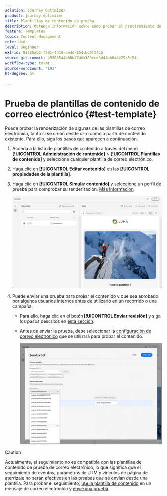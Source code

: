 ```yaml
---
solution: Journey Optimizer
product: journey optimizer
title: Plantillas de contenido de prueba
description: Obtenga información sobre cómo probar el procesamiento de algunas de las plantillas de contenido de correo electrónico
feature: Templates
topic: Content Management
role: User
level: Beginner
exl-id: 01726ab6-f581-4d19-aedd-2541bc0f27c6
source-git-commit: b9208544b08b474db386cce3d4fab0a4429a5f54
workflow-type: tm+mt
source-wordcount: '193'
ht-degree: 6%

---
```


# Prueba de plantillas de contenido de correo electrónico {#test-template}

Puede probar la renderización de algunas de las plantillas de correo electrónico, tanto si se crean desde cero como a partir de contenido existente. Para ello, siga los pasos que aparecen a continuación.

1. Acceda a la lista de plantillas de contenido a través del menú **[!UICONTROL Administración de contenido]** > **[!UICONTROL Plantillas de contenido]** y seleccione cualquier plantilla de correo electrónico.

1. Haga clic en **[!UICONTROL Editar contenido]** en las **[!UICONTROL propiedades de la plantilla]**.

1. Haga clic en **[!UICONTROL Simular contenido]** y seleccione un perfil de prueba para comprobar su renderización. [Más información](../content-management/preview-test.md)

   ![](assets/content-template-stimulate.png)

1. Puede enviar una prueba para probar el contenido y que sea aprobado por algunos usuarios internos antes de utilizarlo en un recorrido o una campaña.

   * Para ello, haga clic en el botón **[!UICONTROL Enviar revisión]** y siga los pasos descritos en [esta sección](../content-management/proofs.md).

   * Antes de enviar la prueba, debe seleccionar la [configuración de correo electrónico](../configuration/channel-surfaces.md) que se utilizará para probar el contenido.

     ![](assets/content-template-stimulate-proof-surface.png)

>[!CAUTION]
>
>Actualmente, el seguimiento no es compatible con las plantillas de contenido de prueba de correo electrónico, lo que significa que el seguimiento de eventos, parámetros de UTM y vínculos de página de aterrizaje no serán efectivos en las pruebas que se envían desde una plantilla. Para probar el seguimiento, [use la plantilla de contenido](../email/use-email-templates.md) en un mensaje de correo electrónico y [envíe una prueba](../content-management/preview-test.md#send-proofs).
